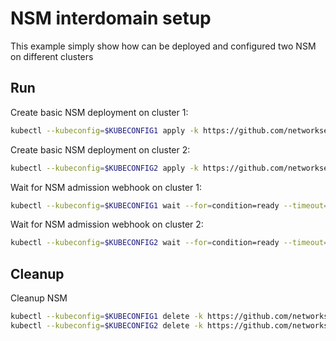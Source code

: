 # NSM interdomain setup


This example simply show how can be deployed and configured two NSM on different clusters

## Run

Create basic NSM deployment on cluster 1:

```bash
kubectl --kubeconfig=$KUBECONFIG1 apply -k https://github.com/networkservicemesh/deployments-k8s/examples/interdomain/nsm/cluster1?ref=8d1d106418d3eb507a048c7fb4219e2d518bfba6
```

Create basic NSM deployment on cluster 2:

```bash
kubectl --kubeconfig=$KUBECONFIG2 apply -k https://github.com/networkservicemesh/deployments-k8s/examples/interdomain/nsm/cluster2?ref=8d1d106418d3eb507a048c7fb4219e2d518bfba6
```

Wait for NSM admission webhook on cluster 1:

```bash
kubectl --kubeconfig=$KUBECONFIG1 wait --for=condition=ready --timeout=1m pod -n nsm-system -l app=admission-webhook-k8s
```

Wait for NSM admission webhook on cluster 2:

```bash
kubectl --kubeconfig=$KUBECONFIG2 wait --for=condition=ready --timeout=1m pod -n nsm-system -l app=admission-webhook-k8s
```

## Cleanup

Cleanup NSM
```bash
kubectl --kubeconfig=$KUBECONFIG1 delete -k https://github.com/networkservicemesh/deployments-k8s/examples/interdomain/nsm/cluster1?ref=8d1d106418d3eb507a048c7fb4219e2d518bfba6
kubectl --kubeconfig=$KUBECONFIG2 delete -k https://github.com/networkservicemesh/deployments-k8s/examples/interdomain/nsm/cluster2?ref=8d1d106418d3eb507a048c7fb4219e2d518bfba6
```
